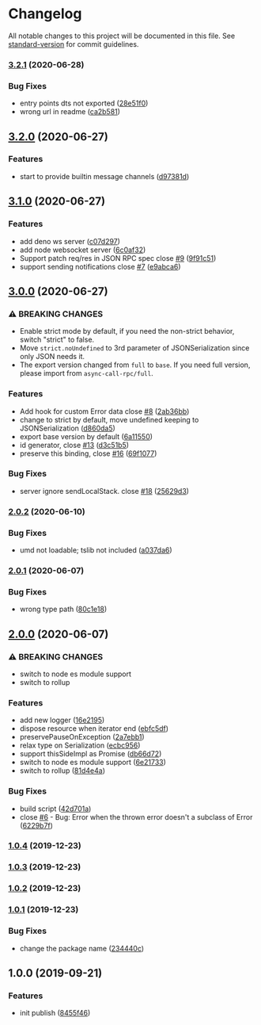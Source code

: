 # Changelog

All notable changes to this project will be documented in this file. See [standard-version](https://github.com/conventional-changelog/standard-version) for commit guidelines.

### [3.2.1](https://github.com/Jack-Works/async-call/compare/v3.2.0...v3.2.1) (2020-06-28)


### Bug Fixes

* entry points dts not exported ([28e51f0](https://github.com/Jack-Works/async-call/commit/28e51f0b85db1decdd4bcc1228447a67c46bbdbc))
* wrong url in readme ([ca2b581](https://github.com/Jack-Works/async-call/commit/ca2b581297bbc5831eaecea8e8a489438aeeb412))

## [3.2.0](https://github.com/Jack-Works/async-call/compare/v3.1.0...v3.2.0) (2020-06-27)


### Features

* start to provide builtin message channels ([d97381d](https://github.com/Jack-Works/async-call/commit/d97381d03a38b16dddfe8fbbf465af7443e43f1f))

## [3.1.0](https://github.com/Jack-Works/async-call/compare/v3.0.0...v3.1.0) (2020-06-27)


### Features

* add deno ws server ([c07d297](https://github.com/Jack-Works/async-call/commit/c07d297351b632ee32b1a382bdab5353788fd34d))
* add node websocket server ([6c0af32](https://github.com/Jack-Works/async-call/commit/6c0af327592e43df8cbd162278f435caaa4368f6))
* Support patch req/res in JSON RPC spec close [#9](https://github.com/Jack-Works/async-call/issues/9) ([9f91c51](https://github.com/Jack-Works/async-call/commit/9f91c51849617bd2b677e7b048b3e4e4c7112b67))
* support sending notifications close [#7](https://github.com/Jack-Works/async-call/issues/7) ([e9abca6](https://github.com/Jack-Works/async-call/commit/e9abca613e73b39cca06f2c5ebe9f1e3d858d7f3))

## [3.0.0](https://github.com/Jack-Works/async-call/compare/v2.0.2...v3.0.0) (2020-06-27)


### ⚠ BREAKING CHANGES

-   Enable strict mode by default, if you need the non-strict behavior, switch "strict" to false.
-   Move `strict.noUndefined` to 3rd parameter of JSONSerialization since only JSON needs it.
-   The export version changed from `full` to `base`. If you need full version, please import from `async-call-rpc/full`.

### Features

* Add hook for custom Error data close [#8](https://github.com/Jack-Works/async-call/issues/8) ([2ab36bb](https://github.com/Jack-Works/async-call/commit/2ab36bb06c259ca7161a79f4ea649e15939f0966))
* change to strict by default, move undefined keeping to JSONSerialization ([d860da5](https://github.com/Jack-Works/async-call/commit/d860da52a88279fbadbb44982009ffc947426437))
* export base version by default ([6a11550](https://github.com/Jack-Works/async-call/commit/6a115507197a79694cd94a3dab6a517f913ff8ab))
* id generator, close [#13](https://github.com/Jack-Works/async-call/issues/13) ([d3c51b5](https://github.com/Jack-Works/async-call/commit/d3c51b59a7876bd0f14a76d8ee40a8dade5c65f2))
* preserve this binding, close [#16](https://github.com/Jack-Works/async-call/issues/16) ([69f1077](https://github.com/Jack-Works/async-call/commit/69f1077b6308e36aa99870c0257f2ed33897aef8))


### Bug Fixes

* server ignore sendLocalStack. close [#18](https://github.com/Jack-Works/async-call/issues/18) ([25629d3](https://github.com/Jack-Works/async-call/commit/25629d3f8ad74d23fb8a23184927117abf1ff725))

### [2.0.2](https://github.com/Jack-Works/async-call/compare/v2.0.1...v2.0.2) (2020-06-10)


### Bug Fixes

* umd not loadable; tslib not included ([a037da6](https://github.com/Jack-Works/async-call/commit/a037da6358b459066c65ac4f64e693e861e93f0e))

### [2.0.1](https://github.com/Jack-Works/async-call/compare/v2.0.0...v2.0.1) (2020-06-07)


### Bug Fixes

* wrong type path ([80c1e18](https://github.com/Jack-Works/async-call/commit/80c1e18ec093c1897eba2d48e23836ac909c7cbb))

## [2.0.0](https://github.com/Jack-Works/async-call/compare/v1.0.4...v2.0.0) (2020-06-07)


### ⚠ BREAKING CHANGES

* switch to node es module support
* switch to rollup

### Features

* add new logger ([16e2195](https://github.com/Jack-Works/async-call/commit/16e2195d327e78eb1385279811a94cc0f738c04d))
* dispose resource when iterator end ([ebfc5df](https://github.com/Jack-Works/async-call/commit/ebfc5dfafc2087d7fc5c3be7527e014442b839e1))
* preservePauseOnException ([2a7ebb1](https://github.com/Jack-Works/async-call/commit/2a7ebb10446507279e66448ec561068e7ec5061b))
* relax type on Serialization ([ecbc956](https://github.com/Jack-Works/async-call/commit/ecbc956b28f3bfad296355900fd15d537a1b73e8))
* support thisSideImpl as Promise ([db66d72](https://github.com/Jack-Works/async-call/commit/db66d72fefa4c2c76a41a3fe26338232fba0095f))
* switch to node es module support ([6e21733](https://github.com/Jack-Works/async-call/commit/6e217332c1f3b219212d5324ee9f62e2903de99a))
* switch to rollup ([81d4e4a](https://github.com/Jack-Works/async-call/commit/81d4e4a95d42a5b5c463b015a9f1d2b68470ffad))


### Bug Fixes

* build script ([42d701a](https://github.com/Jack-Works/async-call/commit/42d701aa5511abc11b4f7cebe3064d5c43b7f63e))
* close [#6](https://github.com/Jack-Works/async-call/issues/6) - Bug: Error when the thrown error doesn't a subclass of Error ([6229b7f](https://github.com/Jack-Works/async-call/commit/6229b7fcf40126ed1be416c0f907641bd2ba08ec))

### [1.0.4](https://github.com/Jack-Works/async-call/compare/v1.0.3...v1.0.4) (2019-12-23)

### [1.0.3](https://github.com/Jack-Works/async-call/compare/v1.0.2...v1.0.3) (2019-12-23)

### [1.0.2](https://github.com/Jack-Works/async-call/compare/v1.0.1...v1.0.2) (2019-12-23)

### [1.0.1](https://github.com/Jack-Works/async-call/compare/v1.0.0...v1.0.1) (2019-12-23)


### Bug Fixes

* change the package name ([234440c](https://github.com/Jack-Works/async-call/commit/234440c2a63d01aeea4f213ee5c07a7ecf9cb29b))

## 1.0.0 (2019-09-21)


### Features

* init publish ([8455f46](https://github.com/Jack-Works/async-call/commit/8455f46))
